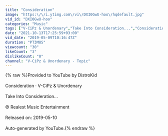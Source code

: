 ```yaml
---
title: "Consideration"
image: "https:\/\/i.ytimg.com\/vi\/DXI0GwU-hoo\/hqdefault.jpg"
vid_id: "DXI0GwU-hoo"
categories: "Music"
tags: ["V-CiPz & Unordenary","Take Into Consideration...","Consideration"]
date: "2021-10-13T17:25:59+03:00"
vid_date: "2019-05-09T10:16:47Z"
duration: "PT3M8S"
viewcount: "30"
likeCount: "3"
dislikeCount: "0"
channel: "V-CiPz & Unordenary - Topic"
---
```

{% raw %}Provided to YouTube by DistroKid<br /><br />Consideration · V-CiPz &amp; Unordenary<br /><br />Take Into Consideration...<br /><br />℗ Realest Music Entertainment<br /><br />Released on: 2019-05-10<br /><br />Auto-generated by YouTube.{% endraw %}
